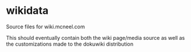 wikidata
========
Source files for wiki.mcneel.com

This should eventually contain both the wiki page/media source as well as the customizations made to the dokuwiki distribution
